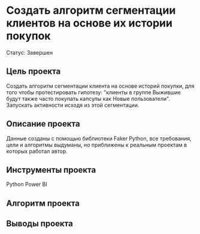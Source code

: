 # Создать алгоритм сегментации клиентов на основе их истории покупок
Статус: Завершен
## Цель проекта
Создать алгоритм сегментации клиента на основе историй покупки, для того чтобы протестировать гипотезу: "клиенты в группе Выжившие будут также часто покупать капсулы как Новые пользователи". Запускать активности исходя из этой сегментации.
## Описание проекта
Данные созданы с помощью библиотеки Faker Python, все требования, цели и алгоритмы выдуманы, но приближены к реальным проектам в которых работал автор.
## Инструменты проекта
Python
Power BI
## Алгоритм проекта
## Выводы проекта

